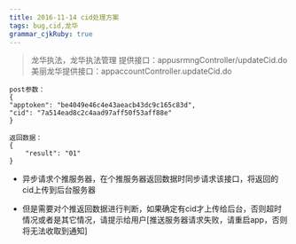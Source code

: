 ```yaml
---
title: 2016-11-14 cid处理方案
tags: bug,cid,龙华
grammar_cjkRuby: true
---
```


> 龙华执法，龙华执法管理 提供接口：appusrmngController/updateCid.do<br />
> 美丽龙华提供接口：appaccountController.updateCid.do

	post参数：
    {
    "apptoken": "be4049e46c4e43aeacb43dc9c165c83d",
    "cid": "7a514ead8c2c4aad97aff50f53aff88e"
    }

    返回数据：
    {
    	"result": "01"
    }
    

 - 异步请求个推服务器，在个推服务器返回数据时同步请求该接口，将返回的cid上传到后台服务器

 - 但是需要对个推返回数据进行判断，如果确定有cid才上传给后台，否则超时情况或者是其它情况，请提示给用户[推送服务器请求失败，请重启app，否则将无法收取到通知]